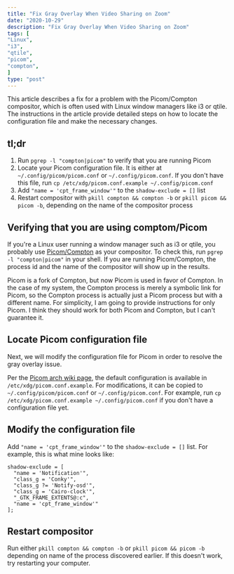 ```yaml
---
title: "Fix Gray Overlay When Video Sharing on Zoom"
date: "2020-10-29"
description: "Fix Gray Overlay When Video Sharing on Zoom"
tags: [
"Linux",
"i3",
"qtile",
"picom",
"compton",
]
type: "post"
---
```


This article describes a fix for a problem with the Picom/Compton compositor, which is often used with Linux window managers like i3 or qtile. The instructions in the article provide detailed steps on how to locate the configuration file and make the necessary changes.

<!--more-->

## tl;dr

1. Run `pgrep -l "compton|picom"` to verify that you are running Picom
2. Locate your Picom configuration file. It is either at `~/.config/picom/picom.conf` or `~/.config/picom.conf`. If you don't have this file, run `cp /etc/xdg/picom.conf.example ~/.config/picom.conf`
3. Add `"name = 'cpt_frame_window'"` to the `shadow-exclude = []` list
4. Restart compositor with `pkill compton && compton -b` or `pkill picom && picom -b`, depending on the name of the compositor process

## Verifying that you are using comptom/Picom

If you're a Linux user running a window manager such as i3 or qtile, you probably use [Picom/Compton](https://wiki.archlinux.org/index.php/Picom) as your compositor. To check this, run `pgrep -l "compton|picom"` in your shell. If you are running Picom/Compton, the process id and the name of the compositor will show up in the results.

Picom is a fork of Compton, but now Picom is used in favor of Compton. In the case of my system, the Compton process is merely a symbolic link for Picom, so the Compton process is actually just a Picom process but with a different name. For simplicity, I am going to provide instructions for only Picom. I think they should work for both Picom and Compton, but I can't guarantee it.

## Locate Picom configuration file

Next, we will modify the configuration file for Picom in order to resolve the gray overlay issue.

Per the [Picom arch wiki page](https://wiki.archlinux.org/index.php/Picom), the default configuration is available in `/etc/xdg/picom.conf.example`. For modifications, it can be copied to `~/.config/picom/picom.conf` or `~/.config/picom.conf`. For example, run `cp /etc/xdg/picom.conf.example ~/.config/picom.conf` if you don't have a configuration file yet.

## Modify the configuration file

Add `"name = 'cpt_frame_window'"` to the `shadow-exclude = []` list. For example, this is what mine looks like:

```plain {hl_lines=[1,7]}
shadow-exclude = [
  "name = 'Notification'",
  "class_g = 'Conky'",
  "class_g ?= 'Notify-osd'",
  "class_g = 'Cairo-clock'",
  "_GTK_FRAME_EXTENTS@:c",
  "name = 'cpt_frame_window'"
];
```

## Restart compositor

Run either `pkill compton && compton -b` or `pkill picom && picom -b` depending on name of the process discovered earlier. If this doesn't work, try restarting your computer.
